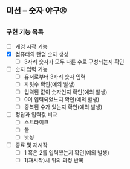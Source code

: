 ## 미션 – 숫자 야구⚾

### 구현 기능 목록

- [ ] 게임 시작 기능
- [x] 컴퓨터의 랜덤 숫자 생성
    - [ ] 3자리 숫자가 모두 다른 수로 구성되는지 확인
- [ ] 숫자 입력 기능
    - [ ] 유저로부터 3자리 숫자 입력
    - [ ] 자릿수 확인(예외 발생)
    - [ ] 입력된 값이 숫자인지 확인(예외 발생)
    - [ ] 0이 입력되었느지 확인(예외 발생)
    - [ ] 중복된 수가 있는지 확인(예외 발생)
- [ ] 정답과 입력값 비교
    - [ ] 스트라이크
    - [ ] 볼
    - [ ] 낫싱
- [ ] 종료 및 재시작
    - [ ] 1 혹은 2를 입력했는지 확인(예외 발생)
    - [ ] 1(재시작)시 위의 과정 반복